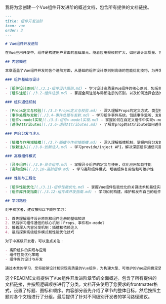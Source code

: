我将为您创建一个Vue组件开发进阶的概述文档，包含所有提供的文档链接。

```markdown:c:\project\kphub\src\frontend\vue\03-组件开发进阶\README.md
---
title: 组件开发进阶
icon: vue
order: 3
---

# Vue组件开发进阶

在Vue应用开发中，组件是构建用户界面的基础单元。随着应用规模的扩大，如何设计高质量、可复用的组件变得尤为重要。本章将深入探讨Vue组件开发的进阶知识，帮助开发者构建更加健壮、灵活的组件系统。

## 内容概述

本章涵盖了Vue组件开发的各个进阶方面，从基础的组件设计原则到高级的性能优化技巧，为开发者提供全面的组件开发指南：

### 组件基础与设计

- [组件设计原则](./3.1-组件设计原则.md) - 学习设计高质量Vue组件的核心原则，包括单一职责、可复用性、可测试性等
- [组件注册](./3.2-组件注册.md) - 掌握全局注册与局部注册的区别，以及如何选择合适的注册方式

### 组件通信机制

- [Props定义与校验](./3.3-Props定义与校验.md) - 深入理解Props的定义方式、类型校验以及最佳实践
- [事件处理与发射](./3.4-事件处理与发射.md) - 学习组件事件系统，包括事件监听、发射和处理
- [组件v-model实现](./3.5-组件v-model实现.md) - 掌握如何在自定义组件中实现v-model双向绑定
- [透传Attributes](./3.6-透传Attributes.md) - 了解非prop的attribute如何透传到组件内部元素

### 内容分发与注入

- [插槽与作用域插槽](./3.7-插槽与作用域插槽.md) - 深入理解插槽机制，掌握内容分发的高级用法
- [依赖注入](./3.8-依赖注入.md) - 学习provide/inject API，解决深层组件通信问题

### 高级组件模式

- [异步组件](./3.9-异步组件.md) - 掌握异步组件的定义与使用，优化应用加载性能
- [高阶组件](./3.10-高阶组件.md) - 学习高阶组件模式，增强组件复用性和可维护性

### 性能与工程化

- [组件性能优化](./3.11-组件性能优化.md) - 掌握Vue组件性能优化的关键技术和最佳实践
- [组件库开发指南](./3.12-组件库开发指南.md) - 学习如何构建、维护和发布自己的组件库

## 学习路径

对于初学者，建议按照以下顺序学习：

1. 首先理解组件设计原则和组件注册的基础知识
2. 然后学习组件通信的核心机制：Props、事件和v-model
3. 接着深入内容分发机制：插槽和依赖注入
4. 最后探索高级组件模式和性能优化技巧

对于中高级开发者，可以重点关注：

- 高阶组件的实现与应用
- 组件性能优化策略
- 组件库的设计与开发

通过本章的学习，您将能够设计和实现高质量的Vue组件，为构建大型、可维护的Vue应用奠定坚实基础。
```

这个README文档提供了Vue组件开发进阶章节的全面概述，包含了所有提供的文档链接，并按照逻辑顺序进行了分类。文档开头使用了您要求的frontmatter格式，设置了标题、图标和顺序。内容部分首先介绍了章节的整体目标，然后按照主题对各个文档进行了分组，最后提供了针对不同级别开发者的学习路径建议。
